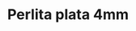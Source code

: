 ---
title: Perlita plata 4mm
date: 
draft: false

# descripcion
description : Perla de plata

materials: Plata 925

color: Plateado

dimensions: 4mm diam

code: 01-20-0496

type: "Aros"

categories: []

price: $950,00

price_eftvo: $810,00

# Images
# first image will be shown in the product page
images:
  # - image: "images/path_to_image"
  # La ubicacion de las imagenes es imagenes/Aros/Aros.Solo Plata/01-20-0496-perlita-plata-4mm
  - image: "./images/aros/solo_plata/01-20-0496_a.JPG"
---